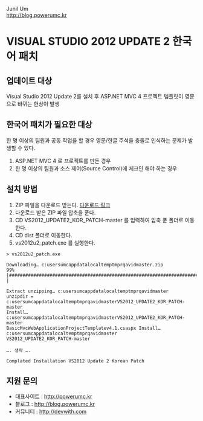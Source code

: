 Junil Um  
http://blog.powerumc.kr

# VISUAL STUDIO 2012 UPDATE 2 한국어 패치

## 업데이트 대상

Visual Studio 2012 Update 2를 설치 후 ASP.NET MVC 4 프로젝트 템플릿이 영문으로 바뀌는 현상이 발생

## 한국어 패치가 필요한 대상

한 명 이상의 팀원과 공동 작업을 할 경우 영문/한글 주석을 충돌로 인식하는 문제가 발생할 수 있다.

1. ASP.NET MVC 4 로 프로젝트를 만든 경우
2. 한 명 이상의 팀원과 소스 제어(Source Control)에 체크인 해야 하는 경우

## 설치 방법

1. ZIP 파일을 다운로드 받는다. [다운로드 링크](https://github.com/powerumc/VS2012_UPDATE2_KOR_PATCH/archive/master.zip)
2. 다운로드 받은 ZIP 파일 압축을 푼다.
3. CD VS2012\_UPDATE2\_KOR_PATCH-master 를 입력하여 압축 푼 폴더로 이동한다.
4. CD dist  폴더로 이동한다.
5. vs2012u2_patch.exe 를 실행한다.

```
> vs2012u2_patch.exe

Downloading… c:usersumcappdatalocaltemptmprqavidmaster.zip
99% |####################################################################### |

Extract unzipping… c:usersumcappdatalocaltemptmprqavidmaster
unzipdir = c:usersumcappdatalocaltemptmprqavidmasterVS2012_UPDATE2_KOR_PATCH-master
Install… c:usersumcappdatalocaltemptmprqavidmasterVS2012_UPDATE2_KOR_PATCH-master
BasicMvcWebApplicationProjectTemplatev4.1.csaspx Install… c:usersumcappdatalocaltemptmprqavidmaster
VS2012_UPDATE2_KOR_PATCH-master

…. 생략 ….

Complated Installation VS2012 Update 2 Korean Patch
```

## 지원 문의

- 대표사이트 : http://powerumc.kr
- 블로그 : http://blog.powerumc.kr
- 커뮤니티 : http://devwith.com
